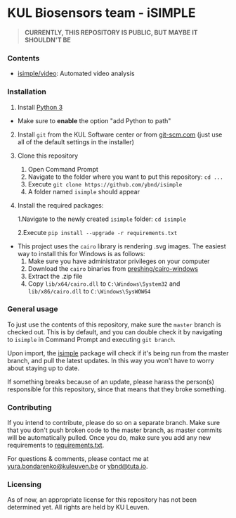 # KUL Biosensors team - iSIMPLE

>**CURRENTLY, THIS REPOSITORY IS PUBLIC, BUT MAYBE IT SHOULDN'T BE**

### Contents

* [isimple/video](isimple/video): Automated video analysis

### Installation

1. Install [Python 3](https://www.python.org/downloads/)
   
* Make sure to **enable** the option "add Python to path"
   
2. Install `git` from the KUL Software center or from [git-scm.com](https://git-scm.com/downloads) (just use all of the default settings in the installer)

3. Clone this repository
   1. Open Command Prompt
   2. Navigate to the folder where you want to put this repository: `cd ...`
   3. Execute  `git clone https://github.com/ybnd/isimple` 
   4. A folder named `isimple` should appear

4. Install the required packages: 

   1.Navigate to the newly created `isimple` folder: `cd isimple`

   2.Execute `pip install --upgrade -r requirements.txt`

   

* This project uses the `cairo` library is rendering .svg images. The easiest way to install this for Windows is as follows:
  1. Make sure you have administrator privileges on your computer
  2. Download the `cairo` binaries from [preshing/cairo-windows](https://github.com/preshing/cairo-windows/releases/download/1.15.12/cairo-windows-1.15.12.zip)
  3. Extract the .zip file
  4. Copy `lib/x64/cairo.dll` to `C:\Windows\System32` and `lib/x86/cairo.dll` to `C:\Windows\SysWOW64`

### General usage

To just use the contents of this repository, make sure the `master` branch is checked out. This is by default, and you can double check it by navigating to `isimple` in Command Prompt and executing `git branch`.

Upon import, the [isimple](isimple/__init__.py) package will check if it's being run from the master branch, and pull the latest updates. 
In this way you won't have to worry about staying up to date.

If something breaks because of an update, please harass the person(s) responsible for this repository, since that means that they broke something.

### Contributing

If you intend to contribute, please do so on a separate branch. 
Make sure that you don't push broken code to the master branch, as master commits will be automatically pulled. Once you do, make sure you add any new requirements to [requirements.txt](requirements.txt).

For questions & comments, please contact me at [yura.bondarenko@kuleuven.be](yura.bondarenko@kuleuven.be) or [ybnd@tuta.io](ybnd@tuta.io). 

### Licensing

As of now, an appropriate license for this repository has not been determined yet. All rights are held by KU Leuven.
